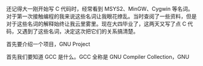还记得大一刚开始写 C 代码时，经常看到 MSYS2、MinGW、Cygwin 等名词。对于第一次接触编程的我来说这些名词让我眼花缭乱。当时查阅了一些资料，但是对于这些名词的解释始终让我云里雾里。现在大四毕业了，这两天又写了点 C 代码，又遇到了这些名词，决定这次把它们的关系搞清楚。

首先要介绍一个项目，GNU Project

首先我们要知道 GCC 是什么。GCC 全称是 GNU Compiler Collection，GNU 